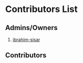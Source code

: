 # Contributors List

## Admins/Owners

1. [ibrahim-sisar](https://github.com/ibrahim-sisar)

## Contributors
